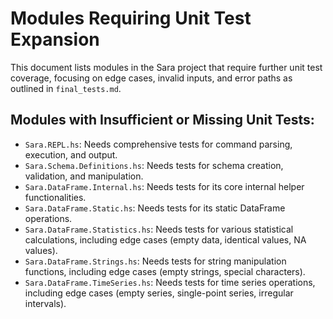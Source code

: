 # Modules Requiring Unit Test Expansion

This document lists modules in the Sara project that require further unit test coverage, focusing on edge cases, invalid inputs, and error paths as outlined in `final_tests.md`.

## Modules with Insufficient or Missing Unit Tests:

- `Sara.REPL.hs`: Needs comprehensive tests for command parsing, execution, and output.
- `Sara.Schema.Definitions.hs`: Needs tests for schema creation, validation, and manipulation.
- `Sara.DataFrame.Internal.hs`: Needs tests for its core internal helper functionalities.
- `Sara.DataFrame.Static.hs`: Needs tests for its static DataFrame operations.
- `Sara.DataFrame.Statistics.hs`: Needs tests for various statistical calculations, including edge cases (empty data, identical values, NA values).
- `Sara.DataFrame.Strings.hs`: Needs tests for string manipulation functions, including edge cases (empty strings, special characters).
- `Sara.DataFrame.TimeSeries.hs`: Needs tests for time series operations, including edge cases (empty series, single-point series, irregular intervals).
